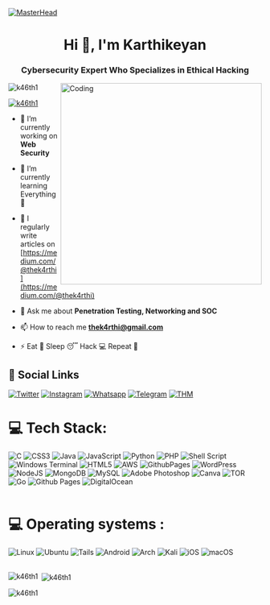 [![MasterHead](https://static.vecteezy.com/system/resources/previews/002/217/827/original/hacker-trendy-banner-vector.jpg)](https://rishavchanda.io)
<h1 align="center">Hi 👋, I'm Karthikeyan</h1>
<h3 align="center">Cybersecurity Expert Who Specializes in Ethical Hacking</h3>

<img align="right" alt="Coding" width="400" src="https://camo.githubusercontent.com/19db51af5f90f1b152bc0b9078f5fe97053955be5074f03f17019c70345bdcdb/68747470733a2f2f6d69726f2e6d656469756d2e636f6d2f6d61782f313336302f302a37513379765349765f7430696f4a2d5a2e676966">

<p align="left"> <img src="https://komarev.com/ghpvc/?username=k46th1&label=Profile%20views&color=0e75b6&style=flat" alt="k46th1" /> </p>

<p align="left"> <a href="https://twitter.com/k46th1" target="blank"><img src="https://img.shields.io/twitter/follow/k46th1?logo=twitter&style=for-the-badge" alt="k46th1" /></a> </p>

- 🔭 I’m currently working on **Web Security**

- 🌱 I’m currently learning Everything 🤣

- 📝 I regularly write articles on [https://medium.com/@thek4rthi](https://medium.com/@thek4rthi)

- 💬 Ask me about **Penetration Testing, Networking and SOC**

- 📫 How to reach me **thek4rthi@gmail.com**

- ⚡ Eat 🍔 Sleep 😴 Hack 💻 Repeat 🔁

## 💬 Social Links
[![Twitter](https://img.shields.io/badge/-Twitter-000000?style=flat&logo=Twitter&logoColor=00acee)](https://twitter.com/k46th1)
[![Instagram](https://img.shields.io/badge/-Instagram-000000?style=flat&logo=Instagram&logoColor=bc2a8d)](https://instagram.com/k46th1)
[![Whatsapp](https://img.shields.io/badge/-Whatsapp-000000?style=flat&logo=Whatsapp&logoColor=25D366)](https://wa.me/+918124271002)
[![Telegram](https://img.shields.io/badge/-Telegram-000000?style=flat&logo=Telegram&logoColor=0088cc)](https://t.me/k46th1)
[![THM](https://img.shields.io/badge/-TryHackMe-000000?style=flat&logo=icloud&logoColor=gray)](https://tryhackme.com/p/k46th1)


# 💻 Tech Stack:
![C](https://img.shields.io/badge/c-%2300599C.svg?style=for-the-badge&logo=c&logoColor=white) ![CSS3](https://img.shields.io/badge/css3-%231572B6.svg?style=for-the-badge&logo=css3&logoColor=white) ![Java](https://img.shields.io/badge/java-%23ED8B00.svg?style=for-the-badge&logo=openjdk&logoColor=white) ![JavaScript](https://img.shields.io/badge/javascript-%23323330.svg?style=for-the-badge&logo=javascript&logoColor=%23F7DF1E) ![Python](https://img.shields.io/badge/python-3670A0?style=for-the-badge&logo=python&logoColor=ffdd54) ![PHP](https://img.shields.io/badge/php-%23777BB4.svg?style=for-the-badge&logo=php&logoColor=white) ![Shell Script](https://img.shields.io/badge/shell_script-%23121011.svg?style=for-the-badge&logo=gnu-bash&logoColor=white) ![Windows Terminal](https://img.shields.io/badge/Windows%20Terminal-%234D4D4D.svg?style=for-the-badge&logo=windows-terminal&logoColor=white) ![HTML5](https://img.shields.io/badge/html5-%23E34F26.svg?style=for-the-badge&logo=html5&logoColor=white) ![AWS](https://img.shields.io/badge/AWS-%23FF9900.svg?style=for-the-badge&logo=amazon-aws&logoColor=white) ![GithubPages](https://img.shields.io/badge/github%20pages-121013?style=for-the-badge&logo=github&logoColor=white) ![WordPress](https://img.shields.io/badge/WordPress-%23117AC9.svg?style=for-the-badge&logo=WordPress&logoColor=white) ![NodeJS](https://img.shields.io/badge/node.js-6DA55F?style=for-the-badge&logo=node.js&logoColor=white) ![MongoDB](https://img.shields.io/badge/MongoDB-%234ea94b.svg?style=for-the-badge&logo=mongodb&logoColor=white) ![MySQL](https://img.shields.io/badge/mysql-%2300000f.svg?style=for-the-badge&logo=mysql&logoColor=white) ![Adobe Photoshop](https://img.shields.io/badge/adobe%20photoshop-%2331A8FF.svg?style=for-the-badge&logo=adobe%20photoshop&logoColor=white) ![Canva](https://img.shields.io/badge/Canva-%2300C4CC.svg?style=for-the-badge&logo=Canva&logoColor=white) ![TOR](https://img.shields.io/badge/tor-%237E4798.svg?style=for-the-badge&logo=tor-project&logoColor=white) ![Go](https://img.shields.io/badge/go-%2300ADD8.svg?style=for-the-badge&logo=go&logoColor=white) ![Github Pages](https://img.shields.io/badge/github%20pages-121013?style=for-the-badge&logo=github&logoColor=white) ![DigitalOcean](https://img.shields.io/badge/DigitalOcean-%230167ff.svg?style=for-the-badge&logo=digitalOcean&logoColor=white) <br><br>
# 💻 Operating systems :
![Linux](https://img.shields.io/badge/Linux-FCC624?style=for-the-badge&logo=linux&logoColor=black) ![Ubuntu](https://img.shields.io/badge/Ubuntu-E95420?style=for-the-badge&logo=ubuntu&logoColor=white) ![Tails](https://img.shields.io/badge/Tails%20-56347C?&style=for-the-badge&logo=tails&logoColor=white) ![Android](https://img.shields.io/badge/Android-3DDC84?style=for-the-badge&logo=android&logoColor=white) ![Arch](https://img.shields.io/badge/Arch%20Linux-1793D1?logo=arch-linux&logoColor=fff&style=for-the-badge) 	![Kali](https://img.shields.io/badge/Kali-268BEE?style=for-the-badge&logo=kalilinux&logoColor=white) ![iOS](https://img.shields.io/badge/iOS-000000?style=for-the-badge&logo=ios&logoColor=white) ![macOS](https://img.shields.io/badge/mac%20os-000000?style=for-the-badge&logo=macos&logoColor=F0F0F0)<br><br>


<p><img align="left" src="https://github-readme-stats.vercel.app/api/top-langs?username=k46th1&show_icons=true&locale=en&layout=compact" alt="k46th1" /></p>

<p>&nbsp;<img align="center" src="https://github-readme-stats.vercel.app/api?username=k46th1&show_icons=true&locale=en" alt="k46th1" /></p>

<p><img align="center" src="https://github-readme-streak-stats.herokuapp.com/?user=k46th1&" alt="k46th1" /></p>
